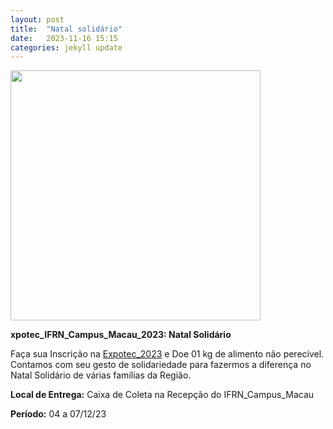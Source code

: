 ```yaml
---
layout: post
title:  "Natal solidário"
date:   2023-11-16 15:15
categories: jekyll update
---
```

<img src="../../../../../images/arrecadacao.jpg" width="400px" heigth="400px">

**xpotec_IFRN_Campus_Macau_2023: Natal Solidário**

Faça sua Inscrição na [Expotec_2023](https://suap.ifrn.edu.br/eventos/inscricao/5347/) e Doe 01 kg de alimento não perecível. Contamos com seu gesto de solidariedade para fazermos a diferença no Natal Solidário de várias famílias da Região.

**Local de Entrega:** Caixa de Coleta na Recepção do IFRN_Campus_Macau

**Período:** 04 a 07/12/23
